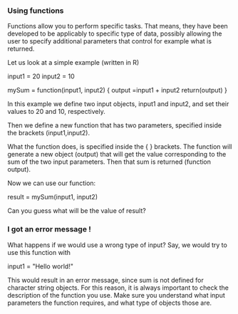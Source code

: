 ### Using functions

Functions allow you to perform specific tasks. That means, they have been developed to be applicably to specific type of data, possibly allowing the user to specify additional parameters that control for example what is returned.

Let us look at a simple example (written in R)

input1 = 20
input2 = 10

mySum = function(input1, input2) {
   output =input1 + input2
   return(output)
}

In this example we define two input objects, input1 and input2, and set their values to 20 and 10, respectively.

Then we define a new function that has two parameters, specified inside the brackets (input1,input2).

What the function does, is specified inside the { } brackets. The function will generate a new object (output) that will get the value corresponding to the sum of the two input parameters. Then that sum is returned (function output).

Now we can use our function:

result = mySum(input1, input2)

Can you guess what will be the value of result?

### I got an error message !

What happens if we would use a wrong type of input? Say, we would try to use this function with

input1 = "Hello world!"

This would result in an error message, since sum is not defined for character string objects. For this reason, it is always important to check the description of the function you use. Make sure you understand what input parameters the function requires, and what type of objects those are. 




